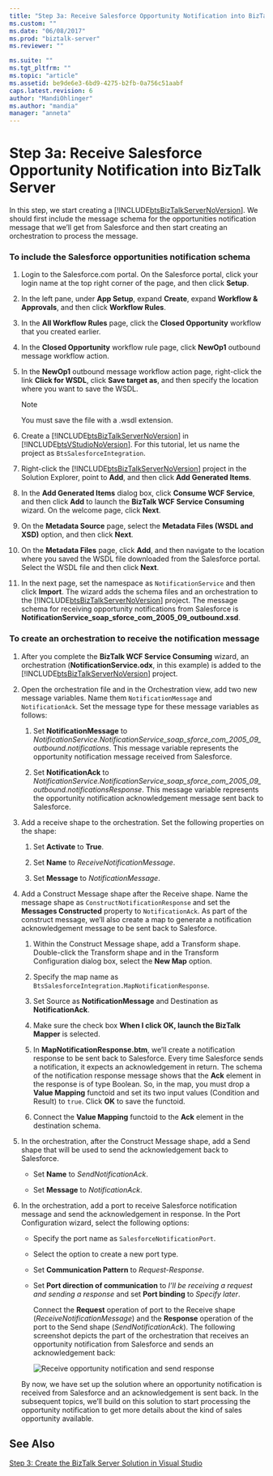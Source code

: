 ```yaml
---
title: "Step 3a: Receive Salesforce Opportunity Notification into BizTalk Server | Microsoft Docs"
ms.custom: ""
ms.date: "06/08/2017"
ms.prod: "biztalk-server"
ms.reviewer: ""

ms.suite: ""
ms.tgt_pltfrm: ""
ms.topic: "article"
ms.assetid: be9de6e3-6bd9-4275-b2fb-0a756c51aabf
caps.latest.revision: 6
author: "MandiOhlinger"
ms.author: "mandia"
manager: "anneta"
---
```

# Step 3a: Receive Salesforce Opportunity Notification into BizTalk Server
In this step, we start creating a [!INCLUDE[btsBizTalkServerNoVersion](../includes/btsbiztalkservernoversion-md.md)]. We should first include the message schema for the opportunities notification message that we’ll get from Salesforce and then start creating an orchestration to process the message.  
  
### To include the Salesforce opportunities notification schema  
  
1. Login to the Salesforce.com portal. On the Salesforce portal, click your login name at the top right corner of the page, and then click **Setup**.  
  
2. In the left pane, under **App Setup**, expand **Create**, expand **Workflow & Approvals**, and then click **Workflow Rules**.  
  
3. In the **All Workflow Rules** page, click the **Closed Opportunity** workflow that you created earlier.  
  
4. In the **Closed Opportunity** workflow rule page, click **NewOp1** outbound message workflow action.  
  
5. In the **NewOp1** outbound message workflow action page, right-click the link **Click for WSDL**, click **Save target as**, and then specify the location where you want to save the WSDL.  
  
   > [!NOTE]
   >  You must save the file with a .wsdl extension.  
  
6. Create a [!INCLUDE[btsBizTalkServerNoVersion](../includes/btsbiztalkservernoversion-md.md)] in [!INCLUDE[btsVStudioNoVersion](../includes/btsvstudionoversion-md.md)]. For this tutorial, let us name the project as `BtsSalesforceIntegration`.  
  
7. Right-click the [!INCLUDE[btsBizTalkServerNoVersion](../includes/btsbiztalkservernoversion-md.md)] project in the Solution Explorer, point to **Add**, and then click **Add Generated Items**.  
  
8. In the **Add Generated Items** dialog box, click **Consume WCF Service**, and then click **Add** to launch the **BizTalk WCF Service Consuming** wizard. On the welcome page, click **Next**.  
  
9. On the **Metadata Source** page, select the **Metadata Files (WSDL and XSD)** option, and then click **Next**.  
  
10. On the **Metadata Files** page, click **Add**, and then navigate to the location where you saved the WSDL file downloaded from the Salesforce portal. Select the WSDL file and then click **Next**.  
  
11. In the next page, set the namespace as `NotificationService` and then click **Import**. The wizard adds the schema files and an orchestration to the [!INCLUDE[btsBizTalkServerNoVersion](../includes/btsbiztalkservernoversion-md.md)] project. The message schema for receiving opportunity notifications from Salesforce is **NotificationService_soap_sforce_com_2005_09_outbound.xsd**.  
  
### To create an orchestration to receive the notification message  
  
1. After you complete the **BizTalk WCF Service Consuming** wizard, an orchestration (**NotificationService.odx**, in this example) is added to the [!INCLUDE[btsBizTalkServerNoVersion](../includes/btsbiztalkservernoversion-md.md)] project.  
  
2. Open the orchestration file and in the Orchestration view, add two new message variables. Name them `NotificationMessage` and `NotificationAck`. Set the message type for these message variables as follows:  
  
   1.  Set **NotificationMessage** to *NotificationService.NotificationService_soap_sforce_com_2005_09_outbound.notifications*. This message variable represents the opportunity notification message received from Salesforce.  
  
   2.  Set **NotificationAck** to *NotificationService.NotificationService_soap_sforce_com_2005_09_outbound.notificationsResponse*. This message variable represents the opportunity notification acknowledgement message sent back to Salesforce.  
  
3. Add a receive shape to the orchestration. Set the following properties on the shape:  
  
   1.  Set **Activate** to **True**.  
  
   2.  Set **Name** to *ReceiveNotificationMessage*.  
  
   3.  Set **Message** to *NotificationMessage*.  
  
4. Add a Construct Message shape after the Receive shape. Name the message shape as `ConstructNotificationResponse` and set the **Messages Constructed** property to `NotificationAck`. As part of the construct message, we’ll also create a map to generate a notification acknowledgement message to be sent back to Salesforce.  
  
   1.  Within the Construct Message shape, add a Transform shape. Double-click the Transform shape and in the Transform Configuration dialog box, select the **New Map** option.  
  
   2.  Specify the map name as `BtsSalesforceIntegration.MapNotificationResponse`.  
  
   3.  Set Source as **NotificationMessage** and Destination as **NotificationAck**.  
  
   4.  Make sure the check box **When I click OK, launch the BizTalk Mapper** is selected.  
  
   5.  In **MapNotificationResponse.btm**, we’ll create a notification response to be sent back to Salesforce. Every time Salesforce sends a notification, it expects an acknowledgement in return. The schema of the notification response message shows that the **Ack** element in the response is of type Boolean. So, in the map, you must drop a **Value Mapping** functoid and set its two input values (Condition and Result) to `true`. Click **OK** to save the functoid.  
  
   6.  Connect the **Value Mapping** functoid to the **Ack** element in the destination schema.  
  
5. In the orchestration, after the Construct Message shape, add a Send shape that will be used to send the acknowledgement back to Salesforce.  
  
   -   Set **Name** to *SendNotificationAck*.  
  
   -   Set **Message** to *NotificationAck*.  
  
6. In the orchestration, add a port to receive Salesforce notification message and send the acknowledgement in response. In the Port Configuration wizard, select the following options:  
  
   - Specify the port name as `SalesforceNotificationPort`.  
  
   - Select the option to create a new port type.  
  
   - Set **Communication Pattern** to *Request-Response*.  
  
   - Set **Port direction of communication** to *I’ll be receiving a request and sending a response* and set **Port binding** to *Specify later*.  
  
     Connect the **Request** operation of port to the Receive shape (*ReceiveNotificationMessage*) and the **Response** operation of the port to the Send shape (*SendNotificationAck*). The following screenshot depicts the part of the orchestration that receives an opportunity notification from Salesforce and sends an acknowledgement back:  
  
     ![Receive opportunity notification and send response](../core/media/bts-sf-recvnotificationorch.jpg "BTS_SF_RecvNotificationOrch")  
  
   By now, we have set up the solution where an opportunity notification is received from Salesforce and an acknowledgement is sent back. In the subsequent topics, we’ll build on this solution to start processing the opportunity notification to get more details about the kind of sales opportunity available.  
  
## See Also  
 [Step 3: Create the BizTalk Server Solution in Visual Studio](../core/step-3-create-the-biztalk-server-solution-in-visual-studio.md)